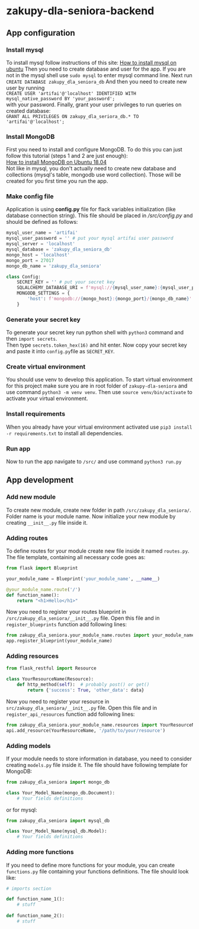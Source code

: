 # zakupy-dla-seniora-backend
## App configuration
### Install mysql
To install mysql follow instructions of this site: 
[How to install mysql on ubuntu](https://www.digitalocean.com/community/tutorials/how-to-install-mysql-on-ubuntu-18-04)
Then you need to create database and user for the app. If you are not in the mysql shell use `sudo mysql` to enter mysql command line. 
Next run    `CREATE DATABASE zakupy_dla_seniora_db`   And then you need to create new user by running   
`CREATE USER 'artifai'@'localhost' IDENTIFIED WITH mysql_native_password BY 'your_password';`   
with your password.
Finally, grant your user privileges to run queries on created database:   
`GRANT ALL PRIVILEGES ON zakupy_dla_seriora_db.* TO 'artifai'@'localhost';`
### Install MongoDB
First you need to install and configure MongoDB. To do this you can just follow this tutorial (steps 1 and 2 are just enough):   
[How to install MongoDB on Ubuntu 18.04](https://www.digitalocean.com/community/tutorials/how-to-install-mongodb-on-ubuntu-18-04)   
Not like in mysql, you don't actually need to create new database and collections (mysql's table, mongodb use word collection). Those will be created for you first time
you run the app.
### Make config file
Application is using __config.py__ file for flack variables initialization (like database connection string). 
This file should be placed in _/src/config.py_ and should be defined as follows:   
```python
mysql_user_name = 'artifai'
mysql_user_password = '' # put your mysql artifai user password
mysql_server = 'localhost'
mysql_database = 'zakupy_dla_seniora_db'
mongo_host = 'localhost'
mongo_port = 27017
mongo_db_name = 'zakupy_dla_seniora'

class Config:
    SECRET_KEY = '' # put your secret key
    SQLALCHEMY_DATABASE_URI = f'mysql://{mysql_user_name}:{mysql_user_password}@{mysql_server}/{mysql_database}'
    MONGODB_SETTINGS = {
        'host': f'mongodb://{mongo_host}:{mongo_port}/{mongo_db_name}'
    }
```
### Generate your secret key
To generate your secret key run python shell with `python3` command and then `import secrets`.   
Then type `secrets.token_hex(16)` and hit enter. Now copy your secret key and paste it into `config.py`file as `SECRET_KEY`.
### Create virtual environment
You should use venv to develop this application. To start virtual environment for this project make sure you are in root folder 
of `zakupy-dla-seniora` and use command `python3 -m venv venv`. Then use `source venv/bin/activate` to activate your virtual environment.   
### Install requirements
When you already have your virtual environment activated use `pip3 install -r requirements.txt` to install all dependencies.
### Run app
Now to run the app navigate to `/src/` and use command `python3 run.py`
## App development
### Add new module
To create new module, create new folder in path `/src/zakupy_dla_seniora/`. Folder name is your module name. Now initialize 
your new module by creating `__init__.py` file inside it. 
### Adding routes
To define routes for your module create new file inside it named `routes.py`. The file template, containing all necessary code goes as:   
```python
from flask import Blueprint

your_module_name = Blueprint('your_module_name', __name__)

@your_module_name.route('/')
def function_name():
    return "<h1>Hello</h1>"
```
Now you need to register your routes blueprint in `/src/zakupy_dla_seniora/__init__.py` file. 
Open this file and in `register_blueprints` function add following lines:
```python
from zakupy_dla_seniora.your_module_name.routes import your_module_name
app.register_blueprint(your_module_name)
```
### Adding resources
```python
from flask_restful import Resource

class YourResourceName(Resource):
    def http_method(self):  # probably post() or get()
        return {'success': True, 'other_data': data}
```
Now you need to register your resource in `src/zakupy_dla_seniora/__init__.py` file.
Open this file and in `register_api_resources` function add following lines:
```python
from zakupy_dla_seniora.your_module_name.resources import YourResourceName
api.add_resource(YourResourceName, '/path/to/your/resource')
```
### Adding models
If your module needs to store information in database, you need to consider creating `models.py` file inside it. 
The file should have following template for MongoDB:   
```python
from zakupy_dla_seniora import mongo_db

class Your_Model_Name(mongo_db.Document):
    # Your fields definitions
```
or for mysql:
```python
from zakupy_dla_seniora import mysql_db

class Your_Model_Name(mysql_db.Model):
    # Your fields definitions
```
### Adding more functions
If you need to define more functions for your module, you can create `functions.py` file containing your functions definitions. 
The file should look like:
```python
# imports section

def function_name_1():
    # stuff
    
def function_name_2():
    # stuff
```